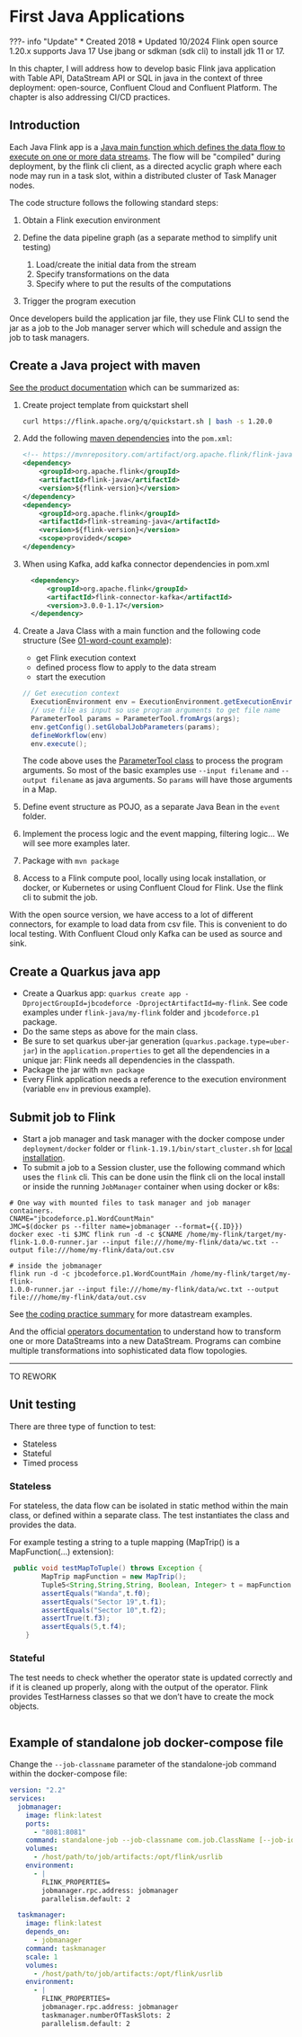 # First Java Applications

???- info "Update"
    * Created 2018 
    * Updated 10/2024
    Flink open source 1.20.x supports Java 17
    Use jbang or sdkman (sdk cli) to install jdk 11 or 17.

In this chapter, I will address how to develop basic Flink java application with Table API, DataStream API or SQL in java in the context of three deployment: open-source, Confluent Cloud and Confluent Platform. The chapter is also addressing CI/CD practices.

## Introduction

Each Java Flink app is a [Java main function which defines the data flow to execute on one or more data streams](https://ci.apache.org/projects/flink/flink-docs-release-1.20/dev/datastream_api.html#anatomy-of-a-flink-program). The flow will be "compiled" during deployment, by the flink cli client, as a directed acyclic graph where each node may run in a task slot, within a distributed cluster of Task Manager nodes.

The code structure follows the following standard steps:

1. Obtain a Flink execution environment
1. Define the data pipeline graph (as a separate method to simplify unit testing)

    1. Load/create the initial data from the stream
    1. Specify transformations on the data
    1. Specify where to put the results of the computations

1. Trigger the program execution

Once developers build the application jar file, they use Flink CLI to send the jar as a job to the Job manager server which will schedule and assign the job to task managers. 

## Create a Java project with maven

[See the product documentation](https://nightlies.apache.org/flink/flink-docs-release-1.20/docs/dev/configuration/overview/) which can be summarized as:

1. Create project template from quickstart shell

    ```sh
    curl https://flink.apache.org/q/quickstart.sh | bash -s 1.20.0
    ```

1. Add the following [maven dependencies](https://mvnrepository.com/artifact/org.apache.flink) into the `pom.xml`:

    ```xml
    <!-- https://mvnrepository.com/artifact/org.apache.flink/flink-java -->
    <dependency>
        <groupId>org.apache.flink</groupId>
        <artifactId>flink-java</artifactId>
        <version>${flink-version}</version>
    </dependency>
    <dependency>
        <groupId>org.apache.flink</groupId>
        <artifactId>flink-streaming-java</artifactId>
        <version>${flink-version}</version>
        <scope>provided</scope>
    </dependency>
    ```

1. When using Kafka, add kafka connector dependencies in pom.xml

    ```xml
      <dependency>
          <groupId>org.apache.flink</groupId>
          <artifactId>flink-connector-kafka</artifactId>
          <version>3.0.0-1.17</version>
      </dependency>
    ```


1. Create a Java Class with a main function and the following code structure (See [01-word-count example]()):

    * get Flink execution context
    * defined process flow to apply to the data stream
    * start the execution

    ```java
    // Get execution context
      ExecutionEnvironment env = ExecutionEnvironment.getExecutionEnvironment();
      // use file as input so use program arguments to get file name
      ParameterTool params = ParameterTool.fromArgs(args);
      env.getConfig().setGlobalJobParameters(params);
      defineWorkflow(env)
      env.execute();
    ```

    The code above uses the [ParameterTool  class](https://ci.apache.org/projects/flink/flink-docs-stable/api/java/org/apache/flink/api/java/utils/ParameterTool.html) to process the program arguments. 
    So most of the basic examples use `--input filename` and `--output filename` as java arguments. So `params` will have those arguments in a Map. 

1. Define event structure as POJO, as a separate Java Bean in the `event` folder.
1. Implement the process logic and the event mapping, filtering logic... We will see more examples later.
1. Package with `mvn package`
1. Access to a Flink compute pool, locally using locak installation, or docker, or Kubernetes or using Confluent Cloud for Flink. Use the flink cli to submit the job. 

With the open source version, we have access to a lot of different connectors, for example to load data from csv file. This is convenient to do local testing. With Confluent Cloud only Kafka can be used as source and sink.

## Create a Quarkus java app

* Create a Quarkus app: `quarkus create app -DprojectGroupId=jbcodeforce -DprojectArtifactId=my-flink`. See code examples under `flink-java/my-flink` folder and `jbcodeforce.p1` package.
* Do the same steps as above for the main class.
* Be sure to set quarkus uber-jar generation (`quarkus.package.type=uber-jar`) in the `application.properties` to get all the dependencies in a unique jar: Flink needs all dependencies in the classpath.
* Package the jar with `mvn package`
* Every Flink application needs a reference to the execution environment (variable `env` in previous example). 

## Submit job to Flink

* Start a job manager and task manager with the docker compose under `deployment/docker` folder or `flink-1.19.1/bin/start_cluster.sh` for [local installation](getting-started.md#install-locally).
* To submit a job to a Session cluster, use the following command which uses the `flink` cli. This can be done usin the flink cli on the local install or inside the running `JobManager` container when using docker or k8s:

```shell
# One way with mounted files to task manager and job manager containers.
CNAME="jbcodeforce.p1.WordCountMain"
JMC=$(docker ps --filter name=jobmanager --format={{.ID}})
docker exec -ti $JMC flink run -d -c $CNAME /home/my-flink/target/my-flink-1.0.0-runner.jar --input file:///home/my-flink/data/wc.txt --output file:///home/my-flink/data/out.csv 

# inside the jobmanager
flink run -d -c jbcodeforce.p1.WordCountMain /home/my-flink/target/my-flink-
1.0.0-runner.jar --input file:///home/my-flink/data/wc.txt --output file:///home/my-flink/data/out.csv
```

See [the coding practice summary](./programming.md) for more datastream examples.

And the official [operators documentation](https://ci.apache.org/projects/flink/flink-docs-stable/dev/stream/operators/) to understand how to transform one or more DataStreams into a new DataStream. Programs can combine multiple transformations into sophisticated data flow topologies.

---

TO REWORK

## Unit testing

There are three type of function to test:

* Stateless
* Stateful
* Timed process

### Stateless

For stateless, the data flow can be isolated in static method within the main class, or defined within a separate class. The test instantiates the class and provides the data.

For example testing a string to a tuple mapping (MapTrip() is a MapFunction(...) extension):

```java
 public void testMapToTuple() throws Exception {
        MapTrip mapFunction = new MapTrip();
        Tuple5<String,String,String, Boolean, Integer> t = mapFunction.map("id_4214,PB7526,Sedan,Wanda,yes,Sector 19,Sector 10,5");
        assertEquals("Wanda",t.f0);
        assertEquals("Sector 19",t.f1);
        assertEquals("Sector 10",t.f2);
        assertTrue(t.f3);
        assertEquals(5,t.f4);
    }
```

### Stateful

The test needs to check whether the operator state is updated correctly and if it is cleaned up properly, along with the output of the operator. Flink provides TestHarness classes so that we don’t have to create the mock objects.

```java
```

## Example of standalone job docker-compose file

Change the `--job-classname` parameter of the standalone-job command within the docker-compose file:

```yaml
version: "2.2"
services:
  jobmanager:
    image: flink:latest
    ports:
      - "8081:8081"
    command: standalone-job --job-classname com.job.ClassName [--job-id <job id>] [--fromSavepoint /path/to/savepoint [--allowNonRestoredState]] [job arguments]
    volumes:
      - /host/path/to/job/artifacts:/opt/flink/usrlib
    environment:
      - |
        FLINK_PROPERTIES=
        jobmanager.rpc.address: jobmanager
        parallelism.default: 2

  taskmanager:
    image: flink:latest
    depends_on:
      - jobmanager
    command: taskmanager
    scale: 1
    volumes:
      - /host/path/to/job/artifacts:/opt/flink/usrlib
    environment:
      - |
        FLINK_PROPERTIES=
        jobmanager.rpc.address: jobmanager
        taskmanager.numberOfTaskSlots: 2
        parallelism.default: 2
```
